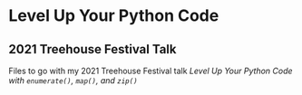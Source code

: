 # Level Up Your Python Code

## 2021 Treehouse Festival Talk

Files to go with my 2021 Treehouse Festival talk *Level Up Your Python Code with `enumerate()`, `map()`, and `zip()`*
